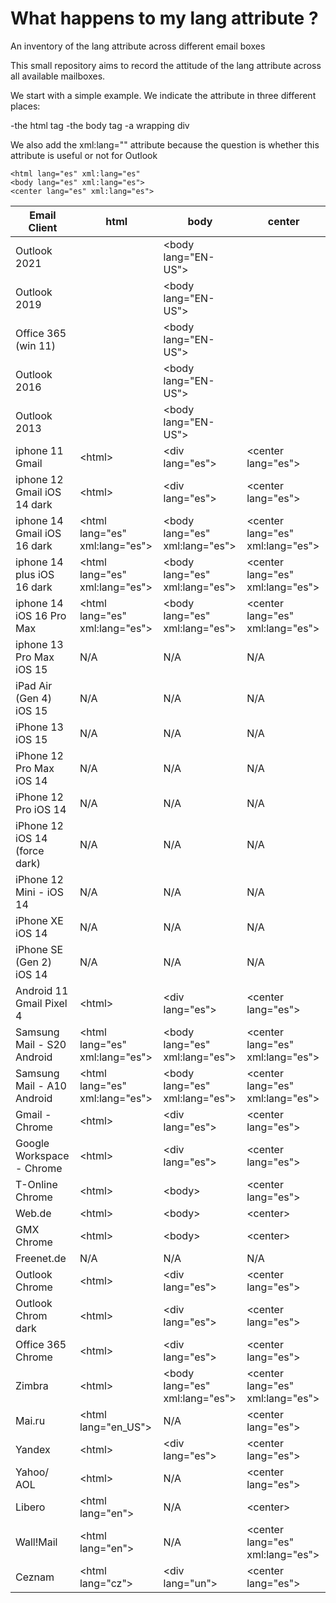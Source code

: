 # What happens to my lang attribute ?
An inventory of the lang attribute across different email boxes


This small repository aims to record the attitude of the lang attribute across all available mailboxes.

We start with a simple example. We indicate the attribute in three different places:

-the html tag
-the body tag
-a wrapping div

We also add the xml:lang="" attribute because the question is whether this attribute is useful or not for Outlook

```
<html lang="es" xml:lang="es" 
<body lang="es" xml:lang="es">
<center lang="es" xml:lang="es">
```


| Email Client  |  html         | body          | center|
| ------------- | ------------- | ------------- | -------------|
| Outlook 2021  |  | &lt;body lang="EN-US"&gt; | 
| Outlook 2019  |  | &lt;body lang="EN-US"&gt; | |
|Office 365 (win 11) |  | &lt;body lang="EN-US"&gt; | |
| Outlook 2016 |  | &lt;body lang="EN-US"&gt; | |
| Outlook 2013 |  | &lt;body lang="EN-US"&gt; | |
| iphone 11 Gmail  | &lt;html&gt; | &lt;div lang="es"&gt; | &lt;center lang="es"&gt;|
| iphone 12 Gmail iOS 14 dark | &lt;html&gt; |&lt;div lang="es"&gt; | &lt;center lang="es"&gt;|
| iphone 14 Gmail iOS 16 dark  | &lt;html lang="es" xml:lang="es"&gt; | &lt;body lang="es" xml:lang="es"&gt; | &lt;center lang="es" xml:lang="es"&gt;|
| iphone 14 plus iOS 16 dark  | &lt;html lang="es" xml:lang="es"&gt; | &lt;body lang="es" xml:lang="es"&gt; | &lt;center lang="es" xml:lang="es"&gt;|
|iphone 14 iOS 16 Pro Max | &lt;html lang="es" xml:lang="es"&gt; | &lt;body lang="es" xml:lang="es"&gt; | &lt;center lang="es" xml:lang="es"&gt;|
|iphone 13 Pro Max iOS 15  |  N/A | N/A |  N/A|
| iPad Air (Gen 4) iOS 15  | N/A | N/A |  N/A|
|iPhone 13 iOS 15 | N/A | N/A |  N/A|
| iPhone 12 Pro Max iOS 14| N/A | N/A |  N/A|
| iPhone 12 Pro iOS 14 | N/A | N/A |  N/A|
|iPhone 12 iOS 14 (force dark) | N/A | N/A |  N/A|
| iPhone 12 Mini - iOS 14| N/A | N/A |  N/A|
| iPhone XE iOS 14 | N/A | N/A |  N/A|
| iPhone SE (Gen 2) iOS 14 | N/A | N/A |  N/A|
|Android 11 Gmail Pixel 4  | &lt;html&gt;  |&lt;div lang="es"&gt;  | &lt;center lang="es"&gt;  |
| Samsung Mail - S20 Android  | &lt;html lang="es" xml:lang="es"&gt; | &lt;body lang="es" xml:lang="es"&gt; | &lt;center lang="es" xml:lang="es"&gt;|
|Samsung Mail - A10 Android | &lt;html lang="es" xml:lang="es"&gt; | &lt;body lang="es" xml:lang="es"&gt; | &lt;center lang="es" xml:lang="es"&gt;|
| Gmail - Chrome | &lt;html&gt; | &lt;div lang="es"&gt; | &lt;center lang="es"&gt; |
| Google Workspace - Chrome | &lt;html&gt; | &lt;div lang="es"&gt; | &lt;center lang="es"&gt; |
| T-Online Chrome | &lt;html&gt; | &lt;body&gt; | &lt;center lang="es"&gt; |
| Web.de | &lt;html&gt; | &lt;body&gt; | &lt;center&gt; |
| GMX Chrome | &lt;html&gt; | &lt;body&gt; | &lt;center&gt; |
| Freenet.de | N/A | N/A | N/A |
| Outlook Chrome | &lt;html&gt; | &lt;div lang="es"&gt; | &lt;center lang="es"&gt; |
| Outlook Chrom dark | &lt;html&gt; |&lt;div lang="es"&gt; | &lt;center lang="es"&gt; |
| Office 365 Chrome | &lt;html&gt; |&lt;div lang="es"&gt; | &lt;center lang="es"&gt; |
|Zimbra  | &lt;html&gt; | &lt;body lang="es" xml:lang="es"&gt; | &lt;center lang="es" xml:lang="es"&gt;|
| Mai.ru | &lt;html lang="en_US"&gt; | N/A | &lt;center lang="es"&gt; |
| Yandex | &lt;html&gt; | &lt;div lang="es"&gt; | &lt;center lang="es"&gt; |
| Yahoo/ AOL  | &lt;html&gt; | N/A | &lt;center lang="es"&gt; |
| Libero | &lt;html lang="en"&gt; | N/A | &lt;center&gt; |
| Wall!Mail | &lt;html lang="en"&gt; | N/A |  &lt;center lang="es"  xml:lang="es"&gt; |
| Ceznam | &lt;html lang="cz"&gt; | &lt;div lang="un"&gt; |  &lt;center lang="es"&gt; |













